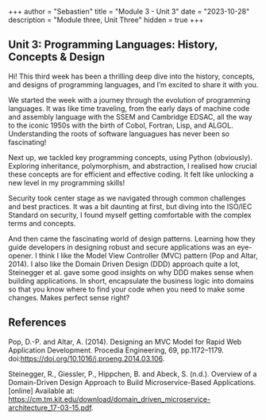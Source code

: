 +++
author = "Sebastien"
title = "Module 3 - Unit 3"
date = "2023-10-28"
description = "Module three, Unit Three"
hidden = true
+++

## Unit 3: Programming Languages: History, Concepts & Design

Hi! This third week has been a thrilling deep dive into the history, concepts, and designs of programming languages, and I’m excited to share it with you.

We started the week with a journey through the evolution of programming languages. It was like time traveling, from the early days of machine code and assembly language with the SSEM and Cambridge EDSAC, all the way to the iconic 1950s with the birth of Cobol, Fortran, Lisp, and ALGOL. Understanding the roots of software languagues has never been so fascinating!

Next up, we tackled key programming concepts, using Python (obviously). Exploring inheritance, polymorphism, and abstraction, I realised how crucial these concepts are for efficient and effective coding. It felt like unlocking a new level in my programming skills!

Security took center stage as we navigated through common challenges and best practices. It was a bit daunting at first, but diving into the ISO/IEC Standard on security, I found myself getting comfortable with the complex terms and concepts.

And then came the fascinating world of design patterns. Learning how they guide developers in designing robust and secure applications was an eye-opener. I think I like the Model View Controller (MVC) pattern (Pop and Altar, 2014). I also like the Domain Driven Design (DDD) approach quite a lot, Steinegger et al. gave some good insights on why DDD makes sense when building applications. In short, encapsulate the business logic into domains so that you know where to find your code when you need to make some changes. Makes perfect sense right?

## References

Pop, D.-P. and Altar, A. (2014). Designing an MVC Model for Rapid Web Application Development. Procedia Engineering, 69, pp.1172–1179. doi:https://doi.org/10.1016/j.proeng.2014.03.106.

Steinegger, R., Giessler, P., Hippchen, B. and Abeck, S. (n.d.). Overview of a Domain-Driven Design Approach to Build Microservice-Based Applications. [online] Available at: https://cm.tm.kit.edu/download/domain_driven_microservice-architecture_17-03-15.pdf.


